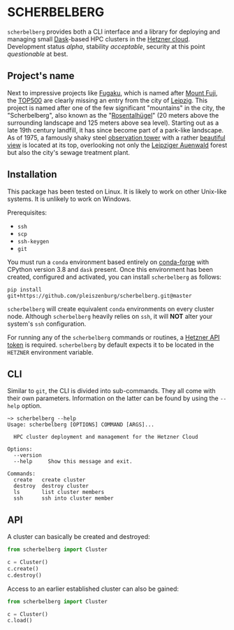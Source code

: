 # SCHERBELBERG

`scherbelberg` provides both a CLI interface and a library for deploying and managing small [Dask](https://dask.org/)-based HPC clusters in the [Hetzner cloud](http://cloud.hetzner.com/). Development status *alpha*, stability *acceptable*, security at this point *questionable* at best.

## Project's name

Next to impressive projects like [Fugaku](https://en.wikipedia.org/wiki/Fugaku_(supercomputer)), which is named after [Mount Fuji](https://en.wikipedia.org/wiki/Mount_Fuji), the [TOP500](https://en.wikipedia.org/wiki/TOP500) are clearly missing an entry from the city of [Leipzig](https://en.wikipedia.org/wiki/Leipzig). This project is named after one of the few significant "mountains" in the city, the "Scherbelberg", also known as the "[Rosentalhügel](https://commons.wikimedia.org/wiki/Category:Rosentalh%C3%BCgel_(Leipzig))" (20 meters above the surrounding landscape and 125 meters above sea level). Starting out as a late 19th century landfill, it has since become part of a park-like landscape. As of 1975, a famously shaky steel [observation tower](https://commons.wikimedia.org/wiki/Category:Rosentalturm) with a rather [beautiful view](https://commons.wikimedia.org/wiki/Category:Views_from_Rosentalturm) is located at its top, overlooking not only the [Leipziger Auenwald](https://en.wikipedia.org/wiki/Leipzig_Riverside_Forest) forest but also the city's sewage treatment plant.

## Installation

This package has been tested on Linux. It is likely to work on other Unix-like systems. It is unlikely to work on Windows.

Prerequisites:

- `ssh`
- `scp`
- `ssh-keygen`
- `git`

You must run a `conda` environment based entirely on [conda-forge](https://conda-forge.org/) with CPython version 3.8 and `dask` present. Once this environment has been created, configured and activated, you can install `scherbelberg` as follows:

`pip install git+https://github.com/pleiszenburg/scherbelberg.git@master`

`scherbelberg` will create equivalent `conda` environments on every cluster node. Although `scherbelberg` heavily relies on `ssh`, it will **NOT** alter your system's `ssh` configuration.

For running any of the `scherbelberg` commands or routines, a [Hetzner API token](https://docs.hetzner.cloud/#getting-started) is required. `scherbelberg` by default expects it to be located in the `HETZNER` environment variable.

## CLI

Similar to `git`, the CLI is divided into sub-commands. They all come with their own parameters. Information on the latter can be found by using the `--help` option.

```
~> scherbelberg --help
Usage: scherbelberg [OPTIONS] COMMAND [ARGS]...

  HPC cluster deployment and management for the Hetzner Cloud

Options:
  --version
  --help     Show this message and exit.

Commands:
  create   create cluster
  destroy  destroy cluster
  ls       list cluster members
  ssh      ssh into cluster member
```

## API

A cluster can basically be created and destroyed:

```python
from scherbelberg import Cluster

c = Cluster()
c.create()
c.destroy()
```

Access to an earlier established cluster can also be gained:

```python
from scherbelberg import Cluster

c = Cluster()
c.load()
```
